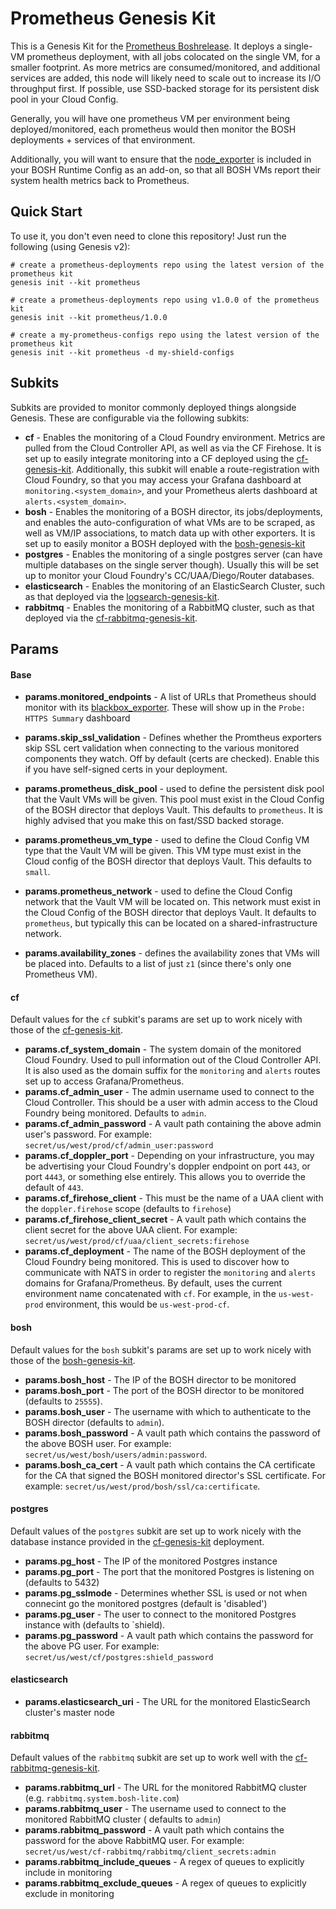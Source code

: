 Prometheus Genesis Kit
======================

This is a Genesis Kit for the [Prometheus Boshrelease][1]. It deploys
a single-VM prometheus deployment, with all jobs colocated on the single
VM, for a smaller footprint. As more metrics are consumed/monitored, and
additional services are added, this node will likely need to scale out
to increase its I/O throughput first. If possible, use SSD-backed storage
for its persistent disk pool in your Cloud Config.

Generally, you will have one prometheus VM per environment being deployed/monitored,
each prometheus would then monitor the BOSH deployments + services of that environment.

Additionally, you will want to ensure that the [node_exporter][3] is included in your
BOSH Runtime Config as an add-on, so that all BOSH VMs report their system health metrics
back to Prometheus.

Quick Start
-----------

To use it, you don't even need to clone this repository!  Just run
the following (using Genesis v2):

```
# create a prometheus-deployments repo using the latest version of the prometheus kit
genesis init --kit prometheus

# create a prometheus-deployments repo using v1.0.0 of the prometheus kit
genesis init --kit prometheus/1.0.0

# create a my-prometheus-configs repo using the latest version of the prometheus kit
genesis init --kit prometheus -d my-shield-configs
```

Subkits
-------

Subkits are provided to monitor commonly deployed things alongside Genesis. These
are configurable via the following subkits:

- **cf** - Enables the monitoring of a Cloud Foundry environment. Metrics are pulled
  from the Cloud Controller API, as well as via the CF Firehose. It is set up to easily
  integrate monitoring into a CF deployed using the [cf-genesis-kit][3]. Additionally,
  this subkit will enable a route-registration with Cloud Foundry, so that you may
  access your Grafana dashboard at `monitoring.<system_domain>`, and your Prometheus
  alerts dashboard at `alerts.<system_domain>`.
- **bosh** - Enables the monitoring of a BOSH director, its jobs/deployments, and enables
  the auto-configuration of what VMs are to be scraped, as well as VM/IP associations,
  to match data up with other exporters. It is set up to easily monitor a BOSH deployed
  with the [bosh-genesis-kit][4]
- **postgres** - Enables the monitoring of a single postgres server (can have multiple databases
  on the single server though). Usually this will be set up to monitor your Cloud Foundry's
  CC/UAA/Diego/Router databases.
- **elasticsearch** - Enables the monitoring of an ElasticSearch Cluster, such as that deployed
  via the [logsearch-genesis-kit][5].
- **rabbitmq** - Enables the monitoring of a RabbitMQ cluster, such as that deployed via
  the [cf-rabbitmq-genesis-kit][6].

Params
------

#### Base

- **params.monitored_endpoints** - A list of URLs that Prometheus should monitor
  with its [blackbox_exporter][2]. These will show up in the `Probe: HTTPS Summary` dashboard
- **params.skip_ssl_validation** - Defines whether the Promtheus exporters skip SSL cert
  validation when connecting to the various monitored components they watch. Off by default
  (certs are checked). Enable this if you have self-signed certs in your deployment.

- **params.prometheus_disk_pool** - used to define the persistent disk pool that the Vault VMs will
  be given. This pool must exist in the Cloud Config of the BOSH director that deploys
  Vault. This defaults to `prometheus`. It is highly advised that you make this on fast/SSD
  backed storage.
- **params.prometheus_vm_type** - used to define the Cloud Config VM type that the Vault VM
  will be given. This VM type must exist in the Cloud config of the BOSH director that
  deploys Vault. This defaults to `small`.
- **params.prometheus_network** - used to define the Cloud Config network that the Vault
  VM will be located on. This network must exist in the Cloud Config of the BOSH director
  that deploys Vault. It defaults to `prometheus`, but typically this can be located
  on a shared-infrastructure network.
- **params.availability_zones** - defines the availability zones that VMs will be placed into.
  Defaults to a list of just `z1` (since there's only one Prometheus VM).

#### cf

Default values for the `cf` subkit's params are set up to work nicely with those of the
[cf-genesis-kit][3].

- **params.cf_system_domain** - The system domain of the monitored Cloud Foundry. Used to
  pull information out of the Cloud Controller API. It is also used as the domain suffix
  for the `monitoring` and `alerts` routes set up to access Grafana/Prometheus.
- **params.cf_admin_user** - The admin username used to connect to the Cloud Controller.
  This should be a user with admin access to the Cloud Foundry being monitored. Defaults
  to `admin`.
- **params.cf_admin_password** - A vault path containing the above admin user's password.
  For example: `secret/us/west/prod/cf/admin_user:password`
- **params.cf_doppler_port** - Depending on your infrastructure, you may be advertising
  your Cloud Foundry's doppler endpoint on port `443`, or port `4443`, or something else
  entirely. This allows you to override the default of `443`.
- **params.cf_firehose_client** - This must be the name of a UAA client with the `doppler.firehose`
  scope (defaults to `firehose`)
- **params.cf_firehose_client_secret** - A vault path which contains the client secret for the
  above UAA client. For example: `secret/us/west/prod/cf/uaa/client_secrets:firehose`
- **params.cf_deployment** - The name of the BOSH deployment of the Cloud Foundry
  being monitored. This is used to discover how to communicate with NATS in order
  to register the `monitoring` and `alerts` domains for Grafana/Prometheus. By
  default, uses the current environment name concatenated with `cf`. For example,
  in the `us-west-prod` environment, this would be `us-west-prod-cf`.

#### bosh

Default values for the `bosh` subkit's params are set up to work nicely with those of
the [bosh-genesis-kit][4].

- **params.bosh_host** - The IP of the BOSH director to be monitored
- **params.bosh_port** - The port of the BOSH director to be monitored (defaults to `25555`).
- **params.bosh_user** - The username with which to authenticate to the BOSH director (defaults to `admin`).
- **params.bosh_password** - A vault path which contains the password of the above BOSH user. For example:
  `secret/us/west/bosh/users/admin:password`.
- **params.bosh_ca_cert** - A vault path which contains the CA certificate for the CA that signed the BOSH
  monitored director's SSL certificate. For example: `secret/us/west/prod/bosh/ssl/ca:certificate`.

#### postgres

Default values of the `postgres` subkit are set up to work nicely with the database instance
provided in the [cf-genesis-kit][3] deployment.

- **params.pg_host** - The IP of the monitored Postgres instance
- **params.pg_port** - The port that the monitored Postgres is listening on (defaults to 5432)
- **params.pg_sslmode** - Determines whether SSL is used or not when connecint go the monitored
  postgres (default is 'disabled')
- **params.pg_user** - The user to connect to the monitored Postgres instance with (defaults to `shield).
- **params.pg_password** - A vault path which contains the password for the above PG user. For example:
  `secret/us/west/cf/postgres:shield_password`

#### elasticsearch

- **params.elasticsearch_uri** - The URL for the monitored ElasticSearch cluster's master node

#### rabbitmq

Default values of the `rabbitmq` subkit are set up to work well with the [cf-rabbitmq-genesis-kit][6].

- **params.rabbitmq_url** - The URL for the monitored RabbitMQ cluster (e.g. `rabbitmq.system.bosh-lite.com`)
- **params.rabbitmq_user** - The username used to connect to the monitored RabbitMQ cluster
  ( defaults to `admin`)
- **params.rabbitmq_password** - A vault path which contains the password for the above
  RabbitMQ user. For example: `secret/us/west/cf-rabbitmq/rabbitmq/client_secrets:admin`
- **params.rabbitmq_include_queues** - A regex of queues to explicitly include in monitoring
- **params.rabbitmq_exclude_queues** - A regex of queues to explicitly exclude in monitoring

[1]: https://github.com/cloudfoundry-community/prometheus-boshrelease
[2]: https://github.com/prometheus/blackbox_exporter
[3]: https://github.com/genesis-community/cf-genesis-kit
[4]: https://github.com/genesis-community/bosh-genesis-kit
[5]: https://github.com/genesis-community/logsearch-genesis-kit
[6]: https://github.com/genesis-community/cf-rabbitmq-genesis-kit
